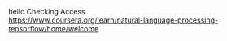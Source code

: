 hello
Checking Access <br>
https://www.coursera.org/learn/natural-language-processing-tensorflow/home/welcome
